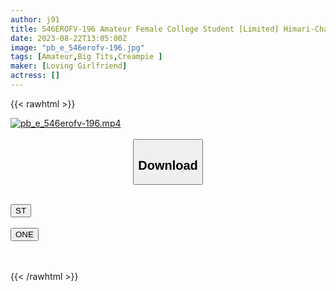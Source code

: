 ```yaml
---
author: j91
title: 546EROFV-196 Amateur Female College Student [Limited] Himari-Chan 20 Years Old Mini-Style Cute And Energetic Girl! ! Even If The Body Is Small, The Eroticism Is A Lot Stronger Than Others! !
date: 2023-08-22T13:05:00Z
image: "pb_e_546erofv-196.jpg"
tags: [Amateur,Big Tits,Creampie ]
maker: [Loving Girlfriend]
actress: []
---
```



{{< rawhtml >}}

<div class="video" data-videoid="jgwb8YAjkBiz0Wa">
    <a href="javascript:;">
        <img src="https://my.j91.asia/posts/pb_e_546erofv-196/pb_e_546erofv-196.jpg" width="WIDTH" height="HEIGHT" alt="pb_e_546erofv-196.mp4" loading="lazy">
    </a>
</div>

<script type="text/javascript" src="https://j91.asia/asset/on-demand-st.js"></script>

<br>
  <link rel="stylesheet" href="https://j91.asia/asset/bs5.css">
  
  <center>
  <button class="btn btn-primary" type="button" data-bs-toggle="collapse" data-bs-target=".multi-collapse" aria-expanded="false" aria-controls="multiCollapseExample1 multiCollapseExample2"><h2>Download</h2></button></center>
</p>
<div class="row">
  <div class="col">
    <div class="collapse multi-collapse" id="multiCollapseExample1">
      <div class="card card-body">
	      	      <br>
<div class="buttons">  
<a href="https://streamtape.to/v/jgwb8YAjkBiz0Wa"><button class="btn-hover color-3"><i class="fa fa-download"></i> ST</button></a></div>
    </div>
  </div>
</div>
  <div class="col">
    <div class="collapse multi-collapse" id="multiCollapseExample2">
      <div class="card card-body">
	      <br>
<div class="buttons">
    <a href="https://oneupload.to/ifofqhshpngf"><button class="btn-hover color-9"><i class="fa fa-download"></i> ONE</button></a></div>
<br><br>
      </div>
    </div>
  </div>
</div>

{{< /rawhtml >}}
